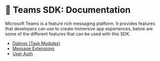# 📖 Teams SDK: Documentation

Microsoft Teams is a feature rich messaging platform. It provides features that developers can use
to create immersive app experiences, below are some of the different features that can be used with this SDK.

-   [Dialogs (Task Modules)](./dialogs.md)
-   [Message Extensions](./message-extensions.md)
-   [User Auth](./user-auth.md)

